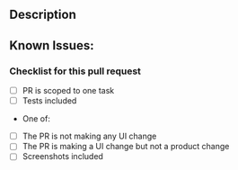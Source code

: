 ## Description

## Known Issues:

### Checklist for this pull request

* [ ] PR is scoped to one task
* [ ] Tests included
* One of:
* [ ] The PR is not making any UI change
* [ ] The PR is making a UI change but not a product change
* [ ] Screenshots included
